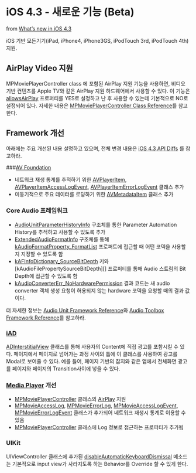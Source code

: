 # iOS 4.3 - 새로운 기능 (Beta)

from [What’s new in iOS 4.3](https://developer.apple.com/library/prerelease/ios/#releasenotes/General/WhatsNewIniPhoneOS/Articles/iOS4_3.html "[https://developer.apple.com/library/prerelease/ios/#releasenotes/General/WhatsNewIniPhoneOS/Articles/iOS4_3.html]로 이동합니다.")

iOS 기반 모든기기(iPad, iPhone4, iPhone3GS, iPodTouch 3rd, iPodTouch 4th) 지원.

## AirPlay Video 지원

MPMoviePlayerController class 에 포함된 AirPlay 지원 기능을 사용하면, 비디오 기반 컨텐츠를 Apple TV와 같은 AirPlay 지원 하드웨어에서 사용할 수 있다. 이 기능은 [allowsAirPlay][] 프로퍼티를 YES로 설정하고 난 후 사용할 수 있는데 기본적으로 NO로 설정되어 있다. 자세한 내용은 [MPMoviePlayerController Class Reference][]를 참고한다.

[MPMoviePlayerController Class Reference]: https://developer.apple.com/library/prerelease/ios/documentation/MediaPlayer/Reference/MPMoviePlayerController_Class/Reference/Reference.html#//apple_ref/doc/uid/TP40006953
[allowsAirPlay]: https://developer.apple.com/library/prerelease/ios/documentation/MediaPlayer/Reference/MPMoviePlayerController_Class/Reference/Reference.html#//apple_ref/occ/instp/MPMoviePlayerController/allowsAirPlay

## Framework 개선

아래에는 주요 개선된 내용 설명하고 있으며, 전체 변경 내용은 [iOS 4.3 API Diffs][] 를 참고하라.

[iOS 4.3 API Diffs]: https://developer.apple.com/library/prerelease/ios/releasenotes/General/iOS43APIDiffs/index.html#//apple_ref/doc/uid/TP40010594

###[AV Foundation][]

[AV Foundation]: https://developer.apple.com/library/prerelease/ios/documentation/AVFoundation/Reference/AVFoundationFramework/_index.html#//apple_ref/doc/uid/TP40008072

 * 네트워크 재생 통계를 추적하기 위한 [AVPlayerItem][], [AVPlayerItemAccessLogEvent][], [AVPlayerItemErrorLogEvent][] 클래스 추가
 * 미동기적으로 주요 데이터를 로딩하기 위한 [AVMetadataItem][] 클래스 추가

[AVPlayerItem]: https://developer.apple.com/library/prerelease/ios/documentation/AVFoundation/Reference/AVPlayerItem_Class/Reference/Reference.html#//apple_ref/occ/cl/AVPlayerItem
[AVPlayerItemAccessLogEvent]: https://developer.apple.com/library/prerelease/ios/documentation/AVFoundation/Reference/AVPlayerItemAccessLogEvent_Class/Reference/Reference.html#//apple_ref/occ/cl/AVPlayerItemAccessLogEvent
[AVPlayerItemErrorLogEvent]: https://developer.apple.com/library/prerelease/ios/documentation/AVFoundation/Reference/AVPlayerItemErrorLogEvent_Class/Reference/Reference.html#//apple_ref/occ/cl/AVPlayerItemErrorLogEvent
[AVMetadataItem]: https://developer.apple.com/library/prerelease/ios/documentation/AVFoundation/Reference/AVMetadataItem_Class/Reference/Reference.html#//apple_ref/occ/cl/AVMetadataItem

### Core Audio 프레임워크

 * [AudioUnitParameterHistoryInfo][] 구조체를 통한 Parameter Automation History를 추적하고 사용할 수 있도록 추가
 * [ExtendedAudioFormatInfo][] 구조체를 통해 [kAudioFormatProperty_FormatList][] 프로퍼트에 접근할 때 어떤 코덱을 사용할 지 지정할 수 있도록 함
 * [kAFInfoDictionary_SourceBitDepth][] 키와 [kAudioFilePropertySourceBitDepth][] 프로퍼티를 통해 Audio 스트림의 Bit Depth에 접근할 수 있도록 함
 * [kAudioConverterErr_NoHardwarePermission][] 결과 코드는 새 audio converter 객체 생성 요청이 허용되지 않는 hardware 코덱을 요청할 때의 결과 값이다.

 더 자세한 정보는 [Audio Unit Framework Reference][]와 [Audio Toolbox Framework Reference][]를 참고하라.

[AudioUnitParameterHistoryInfo]: https://developer.apple.com/library/prerelease/ios/documentation/AudioUnit/Reference/AudioUnitPropertiesReference/Reference/reference.html#//apple_ref/c/tdef/AudioUnitParameterHistoryInfo
[ExtendedAudioFormatInfo]: https://developer.apple.com/library/prerelease/ios/documentation/AudioToolbox/Reference/AudioFormatServicesReference/Reference/reference.html#//apple_ref/c/tdef/ExtendedAudioFormatInfo
[kAudioFormatProperty_FormatList]: https://developer.apple.com/library/prerelease/ios/documentation/AudioToolbox/Reference/AudioFormatServicesReference/Reference/reference.html#//apple_ref/c/econst/kAudioFormatProperty_FormatList
[kAFInfoDictionary_SourceBitDepth]: https://developer.apple.com/library/prerelease/ios/documentation/MusicAudio/Reference/AudioFileConvertRef/Reference/reference.html#//apple_ref/c/macro/kAFInfoDictionary_SourceBitDepth
[kAudioConverterErr_NoHardwarePermission]: https://developer.apple.com/library/prerelease/ios/documentation/MusicAudio/Reference/AudioConverterServicesReference/Reference/reference.html#//apple_ref/c/econst/kAudioConverterErr_NoHardwarePermission
[Audio Unit Framework Reference]: https://developer.apple.com/library/prerelease/ios/documentation/AudioUnit/Reference/AudioUnit_Framework/_index.html#//apple_ref/doc/uid/TP40007295
[Audio Toolbox Framework Reference]: https://developer.apple.com/library/prerelease/ios/documentation/MusicAudio/Reference/CAAudioTooboxRef/_index.html#//apple_ref/doc/uid/TP40002089


### [iAD][]

[ADInterstitialView][] 클래스를 통해 사용자의 Content에 직접 광고를 포함시킬 수 있다. 페이지에서 페이지로 넘어가는 과정 사이의 틈에 이 클래스를 사용하여 광고를 Modal로 보여줄 수 있다. 예를 들어, 페이지 기반의 잡지와 같은 앱에서 전체화면 광고를 페이지와 페이지의 Transition사이에 넣을 수 있다.

[iAD]: https://developer.apple.com/library/prerelease/ios/documentation/UserExperience/Reference/iAd_ReferenceCollection/_index.html#//apple_ref/doc/uid/TP40009705
[ADInterstitialView]: https://developer.apple.com/library/prerelease/ios/documentation/iAd/Reference/ADInterstitialView_Ref/Introduction/Introduction.html#//apple_ref/occ/cl/ADInterstitialView

### [Media Player] 개선

 * [MPMoviePlayerController][] 클래스의 [AirPlay][] 지원
 * [MPMovieAccessLog][], [MPMovieErrorLog][], [MPMovieAccessLogEvent][], [MPMovieErrorLogEvent][] 클래스가 추가되어 네트워크 재생시 통계로 이용할 수 있음
 * [MPMoviePlayerController][] 클래스에 Log 정보로 접근하는 프로퍼티가 추가됨

[Media Player]: https://developer.apple.com/library/prerelease/ios/documentation/MediaPlayer/Reference/MediaPlayer_Framework/_index.html#//apple_ref/doc/uid/TP40006952
[MPMoviePlayerController]: https://developer.apple.com/library/prerelease/ios/documentation/MediaPlayer/Reference/MPMoviePlayerController_Class/Reference/Reference.html#//apple_ref/occ/cl/MPMoviePlayerController
[AirPlay]: https://developer.apple.com/library/prerelease/ios/releasenotes/General/WhatsNewIniPhoneOS/Articles/iOS4_3.html#//apple_ref/doc/uid/TP40010567-SW2
[MPMovieAccessLog]: https://developer.apple.com/library/prerelease/ios/documentation/MediaPlayer/Reference/MPMovieAccessLog_Class/Reference/Reference.html#//apple_ref/occ/cl/MPMovieAccessLog
[MPMovieErrorLog]: https://developer.apple.com/library/prerelease/ios/documentation/MediaPlayer/Reference/MPMovieErrorLog_Class/Reference/Reference.html#//apple_ref/occ/cl/MPMovieErrorLog
[MPMovieAccessLogEvent]: https://developer.apple.com/library/prerelease/ios/documentation/MediaPlayer/Reference/MPMovieAccessLogEvent_Class/Reference/Reference.html#//apple_ref/occ/cl/MPMovieAccessLogEvent
[MPMovieErrorLogEvent]: https://developer.apple.com/library/prerelease/ios/documentation/MediaPlayer/Reference/MPMovieErrorLogEvent_Class/Reference/Reference.html#//apple_ref/occ/cl/MPMovieErrorLogEvent
[MPMoviePlayerController]: https://developer.apple.com/library/prerelease/ios/documentation/MediaPlayer/Reference/MPMoviePlayerController_Class/Reference/Reference.html#//apple_ref/occ/cl/MPMoviePlayerController


### UIKit

UIViewController 클래스에 추가된 [disableAutomaticKeyboardDismissal][] 메소드는 기본적으로 input view가 사라지도록 하는 Behavior를 Override 할 수 있게 한다.

[disableAutomaticKeyboardDismissal]: https://developer.apple.com/library/prerelease/ios/documentation/UIKit/Reference/UIViewController_Class/Reference/Reference.html#//apple_ref/occ/instm/UIViewController/disablesAutomaticKeyboardDismissal
